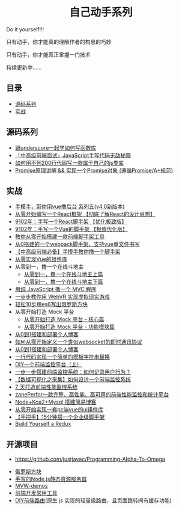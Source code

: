<h1 align="center">自己动手系列</h1>

Do it yourself!!!

只有动手，你才能真的理解作者的构思的巧妙

只有动手，你才能真正掌握一门技术

持续更新中……


## 目录

* [源码系列](#源码系列)
* [实战](#实战)


## 源码系列


* [跟underscore一起学如何写函数库](https://juejin.im/post/5c7e9680e51d451581086bc4)
* [「中高级前端面试」JavaScript手写代码无敌秘籍](https://juejin.im/post/5c9c3989e51d454e3a3902b6)
* [如何用不到200行代码写一款属于自己的js类库](https://juejin.im/post/5d1e26a2e51d45595319e3a9)
* [Promise原理讲解 && 实现一个Promise对象 (遵循Promise/A+规范)](https://juejin.im/post/5aa7868b6fb9a028dd4de672)
 
## 实战
* [手摸手，带你用vue撸后台 系列五(v4.0新版本)](https://juejin.im/post/5c92ff94f265da6128275a85)
* [从零开始编写一个React框架 【彻底了解React的设计思想】](https://segmentfault.com/a/1190000020034137#articleHeader0)
* [9102年：手写一个React脚手架 【优化极致版】](https://segmentfault.com/a/1190000019126657)
* [9102年：手写一个Vue的脚手架 【极致优化版】](https://segmentfault.com/a/1190000019207033)
* [教你从零开始搭建一款前端脚手架工具](https://segmentfault.com/a/1190000006190814)
* [从0搭建的一个webpack脚手架，支持vue单文件书写](https://juejin.im/post/5cc55c336fb9a032086dd701)
* [【中高级前端必备】手摸手教你撸一个脚手架](https://juejin.im/post/5d37d982e51d45108c59a635)
* [从零实现Vue的组件库](https://juejin.im/post/5c0b8ece5188254f9e2809fe)
* 从零到一，撸一个在线斗地主
  * [从零到一，撸一个在线斗地主上篇](http://www.alloyteam.com/2019/07/13829/)
  * [从零到一，撸一个在线斗地主下篇](http://www.alloyteam.com/2019/07/13834/)
* [用纯 JavaScript 撸一个 MVC 程序](https://segmentfault.com/a/1190000020007033)
* [一步步教你用 WebVR 实现虚拟现实游戏](https://segmentfault.com/a/1190000019135847)
* [轻松10步用es6写出俄罗斯方块](https://segmentfault.com/a/1190000008181905)
* 从零开始打造 Mock 平台
  * [从零开始打造 Mock 平台 - 核心篇](https://juejin.im/post/5a746514f265da4e8e7835bd)
  * [从零开始打造 Mock 平台 - 功能模块篇](https://juejin.im/post/5a7a8f195188257a6a78b457)
* [从0到1搭建和部署个人博客](https://juejin.im/post/5ae170e1f265da0b7527d0dc)
* [如何从零开始定义一个类似websocket的即时通讯协议](https://segmentfault.com/a/1190000019560096)
* [从0到1搭建和部署个人博客](https://juejin.im/post/5ae170e1f265da0b7527d0dc)
* [一行代码实现一个简单的模板字符串替换](https://github.com/jawil/blog/issues/32)
* [DIY一个前端监控平台（上）](https://juejin.im/post/5c8cd7bd5188257ed47b22fe)
* [一步一步搭建前端监控系统：如何记录用户行为？](https://juejin.im/post/5d44ec1cf265da039a2869c0)
* [【数据可视化之采集】如何设计一个前端监控系统](https://juejin.im/entry/58834ecb1b69e60058d8f73a)
* [7 天打造前端性能监控系统](http://fex.baidu.com/blog/2014/05/build-performance-monitor-in-7-days/)
* [zanePerfor一款完整、高性能、高可用的前端性能监控和统计平台](https://github.com/wangweianger/zanePerfor)
* [Node+Koa2+Mysql 搭建简易博客](http://www.wclimb.site/2017/07/12/Node-Koa2-Mysql-%E6%90%AD%E5%BB%BA%E7%AE%80%E6%98%93%E5%8D%9A%E5%AE%A2/)
* [从零开始实现一套pc端vue的ui组件库](https://segmentfault.com/a/1190000020193444)
* [【手把手】15分钟搭一个企业级脚手架](https://juejin.im/post/5d650613f265da03951a0364)
* [Build Yourself a Redux](https://zapier.com/engineering/how-to-build-redux/)

## 开源项目
- https://github.com/justjavac/Programming-Alpha-To-Omega
* [俄罗斯方块](https://github.com/timmyLan/tetris)
* [手写的Node.js静态资源服务器](https://segmentfault.com/a/1190000019936510)
* [MVW-demos](https://github.com/livoras/MVW-demos)
* [前端开发常用工具](https://github.com/yimogit/metools-plugin)
* [DIY前端路由](https://github.com/biaochenxuying/route)(原生 js 实现的轻量级路由，且页面跳转间有缓存功能)
